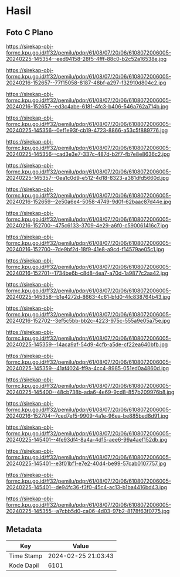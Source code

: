 # Hasil

## Foto C Plano

https://sirekap-obj-formc.kpu.go.id/ff32/pemilu/pdpr/61/08/07/20/06/6108072006005-20240225-145354--eed94158-28f5-4fff-88c0-b2c52a16538e.jpg

https://sirekap-obj-formc.kpu.go.id/ff32/pemilu/pdpr/61/08/07/20/06/6108072006005-20240216-152657--77f15058-8187-48bf-a297-f32910d804c2.jpg

https://sirekap-obj-formc.kpu.go.id/ff32/pemilu/pdpr/61/08/07/20/06/6108072006005-20240216-152657--ed3c4abe-6181-4fc3-b406-546a762a714b.jpg

https://sirekap-obj-formc.kpu.go.id/ff32/pemilu/pdpr/61/08/07/20/06/6108072006005-20240225-145356--0ef1e93f-cb19-4723-8866-a53c5f889776.jpg

https://sirekap-obj-formc.kpu.go.id/ff32/pemilu/pdpr/61/08/07/20/06/6108072006005-20240225-145356--cad3e3e7-337c-487d-b2f7-fb7e8e8636c2.jpg

https://sirekap-obj-formc.kpu.go.id/ff32/pemilu/pdpr/61/08/07/20/06/6108072006005-20240225-145357--0ea1c0d9-e512-4d18-8323-a381dfd5660d.jpg

https://sirekap-obj-formc.kpu.go.id/ff32/pemilu/pdpr/61/08/07/20/06/6108072006005-20240216-152659--2e50a6e4-5058-4749-9d0f-62baac87d44e.jpg

https://sirekap-obj-formc.kpu.go.id/ff32/pemilu/pdpr/61/08/07/20/06/6108072006005-20240216-152700--475c6133-3709-4e29-a6f0-c590061416c7.jpg

https://sirekap-obj-formc.kpu.go.id/ff32/pemilu/pdpr/61/08/07/20/06/6108072006005-20240216-152700--7de9bf2d-18f9-41e8-a9cd-f14579ae05c1.jpg

https://sirekap-obj-formc.kpu.go.id/ff32/pemilu/pdpr/61/08/07/20/06/6108072006005-20240216-152701--1734be6b-c8d8-4ea7-a70d-1a9877c2aa42.jpg

https://sirekap-obj-formc.kpu.go.id/ff32/pemilu/pdpr/61/08/07/20/06/6108072006005-20240225-145358--b1e4272d-8663-4c61-bfd0-4fc838764b43.jpg

https://sirekap-obj-formc.kpu.go.id/ff32/pemilu/pdpr/61/08/07/20/06/6108072006005-20240216-152702--3ef5c5bb-bb2c-4223-975c-555a9e05a75e.jpg

https://sirekap-obj-formc.kpu.go.id/ff32/pemilu/pdpr/61/08/07/20/06/6108072006005-20240225-145359--14aca9af-54d9-4cfb-a5de-cf22ea640bfb.jpg

https://sirekap-obj-formc.kpu.go.id/ff32/pemilu/pdpr/61/08/07/20/06/6108072006005-20240225-145359--41af4024-ff9a-4cc4-8985-051ed0a4860d.jpg

https://sirekap-obj-formc.kpu.go.id/ff32/pemilu/pdpr/61/08/07/20/06/6108072006005-20240225-145400--48cb738b-ada6-4e69-9cd8-857b209976b8.jpg

https://sirekap-obj-formc.kpu.go.id/ff32/pemilu/pdpr/61/08/07/20/06/6108072006005-20240216-152704--7ced7ef5-9909-4a1e-96ea-be885bed8d91.jpg

https://sirekap-obj-formc.kpu.go.id/ff32/pemilu/pdpr/61/08/07/20/06/6108072006005-20240225-145401--4fe93df4-8a4a-4d15-aee6-99a4aef152db.jpg

https://sirekap-obj-formc.kpu.go.id/ff32/pemilu/pdpr/61/08/07/20/06/6108072006005-20240225-145401--e3f01bf1-e7e2-40d4-be99-57cab0107757.jpg

https://sirekap-obj-formc.kpu.go.id/ff32/pemilu/pdpr/61/08/07/20/06/6108072006005-20240225-145401--de94fc36-f3f0-45c4-ac13-b1ba4416bd43.jpg

https://sirekap-obj-formc.kpu.go.id/ff32/pemilu/pdpr/61/08/07/20/06/6108072006005-20240225-145355--a7cbb5d0-ca06-4d03-97b2-8178f63f0775.jpg


## Metadata

| Key        | Value               |
| ---------- | ------------------- |
| Time Stamp | 2024-02-25 21:03:43 |
| Kode Dapil | 6101                |



